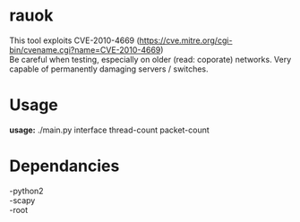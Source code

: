 # rauok
This tool exploits CVE-2010-4669 (https://cve.mitre.org/cgi-bin/cvename.cgi?name=CVE-2010-4669)     
Be careful when testing, especially on older (read: coporate) networks. Very capable of permanently damaging servers / switches. 

# Usage
**usage:** ./main.py interface thread-count packet-count

# Dependancies
  -python2  
  -scapy  
  -root
